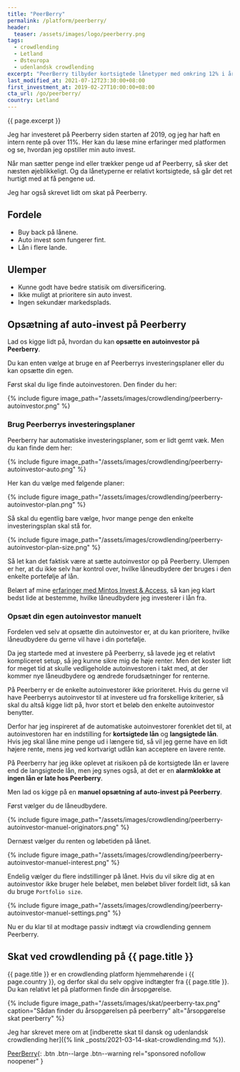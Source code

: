 ```yaml
---
title: "PeerBerry"
permalink: /platform/peerberry/
header:
  teaser: /assets/images/logo/peerberry.png
tags:
  - crowdlending
  - Letland
  - Østeuropa
  - udenlandsk crowdlending
excerpt: "PeerBerry tilbyder kortsigtede lånetyper med omkring 12% i årligt afkast og buy back garanti. Alternativ til Mintos."
last_modified_at: 2021-07-12T23:30:00+08:00
first_investment_at: 2019-02-27T10:00:00+08:00
cta_url: /go/peerberry/
country: Letland
---
```


{{ page.excerpt }}

Jeg har investeret på Peerberry siden starten af 2019, og jeg har haft en intern rente på over 11%. Her kan du læse mine erfaringer med platformen og se, hvordan jeg opstiller min auto invest.

Når man sætter penge ind eller trækker penge ud af Peerberry, så sker det næsten øjeblikkeligt. Og da lånetyperne er relativt kortsigtede, så går det ret hurtigt med at få pengene ud.

Jeg har også skrevet lidt om skat på Peerberry.

## Fordele

- Buy back på lånene.
- Auto invest som fungerer fint.
- Lån i flere lande.

## Ulemper

- Kunne godt have bedre statisik om diversificering.
- Ikke muligt at prioritere sin auto invest.
- Ingen sekundær markedsplads.

## Opsætning af auto-invest på Peerberry

Lad os kigge lidt på, hvordan du kan **opsætte en autoinvestor på Peerberry**.

Du kan enten vælge at bruge en af Peerberrys investeringsplaner eller du kan opsætte din egen.

Først skal du lige finde autoinvestoren. Den finder du her:

{% include figure image_path="/assets/images/crowdlending/peerberry-autoinvestor.png" %}

### Brug Peerberrys investeringsplaner

Peerberry har automatiske investeringsplaner, som er lidt gemt væk. Men du kan finde dem her:

{% include figure image_path="/assets/images/crowdlending/peerberry-autoinvestor-auto.png" %}

Her kan du vælge med følgende planer:

{% include figure image_path="/assets/images/crowdlending/peerberry-autoinvestor-plan.png" %}

Så skal du egentlig bare vælge, hvor mange penge den enkelte investeringsplan skal stå for.

{% include figure image_path="/assets/images/crowdlending/peerberry-autoinvestor-plan-size.png" %}

Så let kan det faktisk være at sætte autoinvestor op på Peerberry. Ulempen er her, at du ikke selv har kontrol over, hvilke låneudbydere der bruges i den enkelte portefølje af lån.

Belært af mine [erfaringer med Mintos Invest & Access](/platform/mintos/), så kan jeg klart bedst lide at bestemme, hvilke låneudbydere jeg investerer i lån fra.

### Opsæt din egen autoinvestor manuelt

Fordelen ved selv at opsætte din autoinvestor er, at du kan prioritere, hvilke låneudbydere du gerne vil have i din portefølje.

Da jeg startede med at investere på Peerberry, så lavede jeg et relativt kompliceret setup, så jeg kunne sikre mig de høje renter. Men det koster lidt for meget tid at skulle vedligeholde autoinvestoren i takt med, at der kommer nye låneudbydere og ændrede forudsætninger for renterne.

På Peerberry er de enkelte autoinvestorer ikke prioriteret. Hvis du gerne vil have Peerberrys autoinvestor til at investere ud fra forskellige kriterier, så skal du altså kigge lidt på, hvor stort et beløb den enkelte autoinvestor benytter.

Derfor har jeg inspireret af de automatiske autoinvestorer forenklet det til, at autoinvestoren har en indstilling for **kortsigtede lån** og **langsigtede lån**. Hvis jeg skal låne mine penge ud i længere tid, så vil jeg gerne have en lidt højere rente, mens jeg ved kortvarigt udlån kan acceptere en lavere rente.

På Peerberry har jeg ikke oplevet at risikoen på de kortsigtede lån er lavere end de langsigtede lån, men jeg synes også, at det er en **alarmklokke at ingen lån er late hos Peerberry**.

Men lad os kigge på en **manuel opsætning af auto-invest på Peerberry**.

Først vælger du de låneudbydere.

{% include figure image_path="/assets/images/crowdlending/peerberry-autoinvestor-manuel-originators.png" %}

Dernæst vælger du renten og løbetiden på lånet.

{% include figure image_path="/assets/images/crowdlending/peerberry-autoinvestor-manuel-interest.png" %}

Endelig vælger du flere indstillinger på lånet. Hvis du vil sikre dig at en autoinvestor ikke bruger hele beløbet, men beløbet bliver fordelt lidt, så kan du bruge `Portfolio size`.

{% include figure image_path="/assets/images/crowdlending/peerberry-autoinvestor-manuel-settings.png" %}

Nu er du klar til at modtage passiv indtægt via crowdlending gennem Peerberry.

## Skat ved crowdlending på {{ page.title }}

{{ page.title }} er en crowdlending platform hjemmehørende i {{ page.country }}, og derfor skal du selv opgive indtægter fra {{ page.title }}. Du kan relativt let på platformen finde din årsopgørelse.

{% include figure image_path="/assets/images/skat/peerberry-tax.png" caption="Sådan finder du årsopgørelsen på peerberry" alt="årsopgørelse skat peerberry" %}

Jeg har skrevet mere om at [indberette skat til dansk og udenlandsk crowdlending her]({% link _posts/2021-03-14-skat-crowdlending.md %}).

[PeerBerry](/go/peerberry/){: .btn .btn--large .btn--warning rel="sponsored nofollow noopener" }

